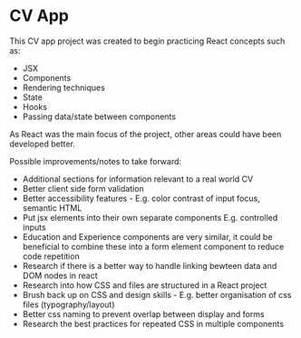 # CV App

This CV app project was created to begin practicing React concepts such as:

- JSX
- Components
- Rendering techniques
- State
- Hooks
- Passing data/state between components

As React was the main focus of the project, other areas could have been developed better.

Possible improvements/notes to take forward:

- Additional sections for information relevant to a real world CV
- Better client side form validation
- Better accessibility features - E.g. color contrast of input focus, semantic HTML
- Put jsx elements into their own separate components E.g. controlled inputs
- Education and Experience components are very similar, it could be beneficial to combine these into a form element component to reduce code repetition
- Research if there is a better way to handle linking bewteen data and DOM nodes in react
- Research into how CSS and files are structured in a React project
- Brush back up on CSS and design skills - E.g. better organisation of css files (typography/layout)
- Better css naming to prevent overlap between display and forms
- Research the best practices for repeated CSS in multiple components
